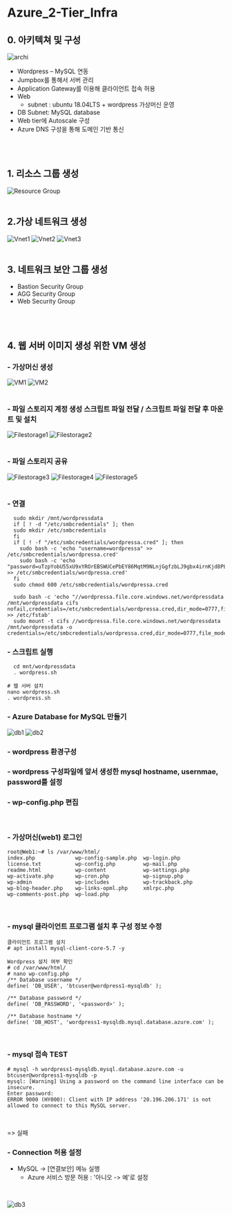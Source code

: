 # Azure_2-Tier_Infra

## 0. 아키텍쳐 및 구성
![archi](https://user-images.githubusercontent.com/117608997/215339332-e862383c-69a5-4234-8555-8ab551142137.jpg)
- Wordpress – MySQL 연동
- Jumpbox를 통해서 서버 관리
- Application Gateway를 이용해 클라이언트 접속 허용
- Web
  - subnet : ubuntu 18.04LTS + wordpress 가상머신 운영
- DB Subnet: MySQL database 
- Web tier에 Autoscale 구성
- Azure DNS 구성을 통해 도메인 기반 통신

</br></br>

## 1. 리소스 그룹 생성
![Resource Group](https://user-images.githubusercontent.com/117608997/215339048-06455906-e075-4eb8-aa88-d55cfb62b586.jpg)
</br></br>

## 2.가상 네트워크 생성
![Vnet1](https://user-images.githubusercontent.com/117608997/215339093-454e1a62-aa1d-436b-99c7-41f4993bee57.jpg)
![Vnet2](https://user-images.githubusercontent.com/117608997/215339101-e1c8ad5e-8095-4869-8ad0-f8cb53e4dee5.jpg)
![Vnet3](https://user-images.githubusercontent.com/117608997/215339103-01c9c6f8-ee51-4fd6-b85c-88db4f7dd3ac.jpg)
</br></br>

## 3. 네트워크 보안 그룹 생성
- Bastion Security Group
- AGG Security Group
- Web Security Group

</br></br>

## 4. 웹 서버 이미지 생성 위한 VM 생성 
### - 가상머신 생성
![VM1](https://user-images.githubusercontent.com/117608997/215339123-ea9e5b9f-5201-4f12-a0f6-cb0674a994ca.jpg)
![VM2](https://user-images.githubusercontent.com/117608997/215339124-56df4bcf-0fce-4e84-9814-29369d56738d.jpg)
</br></br>

### - 파일 스토리지 계정 생성  스크립트 파일 전달 / 스크립트 파일 전달 후 마운트 및 설치
![Filestorage1](https://user-images.githubusercontent.com/117608997/215339131-3b27b8ba-cc68-4748-ba07-9d0e9f80f02a.jpg)
![Filestorage2](https://user-images.githubusercontent.com/117608997/215339134-1ccc762f-0d46-4788-8e26-fd3a4e9757e4.jpg)
</br></br>

### - 파일 스토리지 공유
![Filestorage3](https://user-images.githubusercontent.com/117608997/215339137-8675092d-34ac-4617-93a7-bc818e974c66.jpg)
![Filestorage4](https://user-images.githubusercontent.com/117608997/215339142-b237ef82-6d1f-4790-922d-e412209a6465.jpg)
![Filestorage5](https://user-images.githubusercontent.com/117608997/215339146-cc4b0e3a-5847-42b0-aa7e-1517e6a1451f.jpg)
</br></br>

###  - 연결 </br>
```
  sudo mkdir /mnt/wordpressdata
  if [ ! -d "/etc/smbcredentials" ]; then
  sudo mkdir /etc/smbcredentials
  fi
  if [ ! -f "/etc/smbcredentials/wordpressa.cred" ]; then
    sudo bash -c 'echo "username=wordpressa" >> /etc/smbcredentials/wordpressa.cred'
    sudo bash -c 'echo "password=uTzpYobU55xU9xYROrEBSWUCePbEY86MqtM9NLnjGgfzbLJ9gbx4irnKjd8PLH2IDl93YJFcd8uL+ASt4HiTGw==" >> /etc/smbcredentials/wordpressa.cred'
  fi
  sudo chmod 600 /etc/smbcredentials/wordpressa.cred

  sudo bash -c 'echo "//wordpressa.file.core.windows.net/wordpressdata /mnt/wordpressdata cifs        nofail,credentials=/etc/smbcredentials/wordpressa.cred,dir_mode=0777,file_mode=0777,serverino,nosharesock,actimeo=30" >> /etc/fstab'
  sudo mount -t cifs //wordpressa.file.core.windows.net/wordpressdata /mnt/wordpressdata -o credentials=/etc/smbcredentials/wordpressa.cred,dir_mode=0777,file_mode=0777,serverino,nosharesock,actimeo=30
```
###   - 스크립트 실행 </br>
```
  cd mnt/wordpressdata
  . wordpress.sh
  ```
  ```
  # 웹 서버 설치
  nano wordpress.sh
  . wordpress.sh
```
### - Azure Database for MySQL 만들기
![db1](https://user-images.githubusercontent.com/117608997/215339165-d2c1e4e1-b6db-402c-97b4-27f3ab532294.jpg)
![db2](https://user-images.githubusercontent.com/117608997/215339167-e204a93b-5d9c-4e31-8ecc-345bdcd06fa5.jpg)
</br>

### - wordpress 환경구성
###   - wordpress 구성파일에 앞서 생성한 mysql hostname, usernmae, password를 설정
###     - wp-config.php 편집
</br>

###   - 가상머신(web1) 로그인

```
root@Web1:~# ls /var/www/html/
index.php             wp-config-sample.php  wp-login.php
license.txt           wp-config.php         wp-mail.php
readme.html           wp-content            wp-settings.php
wp-activate.php       wp-cron.php           wp-signup.php
wp-admin              wp-includes           wp-trackback.php
wp-blog-header.php    wp-links-opml.php     xmlrpc.php
wp-comments-post.php  wp-load.php
```
</br>

### - mysql 클라이언트 프로그램 설치 후 구성 정보 수정

```
클라이언트 프로그램 설치
# apt install mysql-client-core-5.7 -y

Wordpress 설치 여부 확인
# cd /var/www/html/
# nano wp-config.php
/** Database username */
define( 'DB_USER', 'btcuser@wordpress1-mysqldb' );

/** Database password */
define( 'DB_PASSWORD', '<password>' );

/** Database hostname */
define( 'DB_HOST', 'wordpress1-mysqldb.mysql.database.azure.com' );
```
</br>

### - mysql 접속 TEST
```
# mysql -h wordpress1-mysqldb.mysql.database.azure.com -u btcuser@wordpress1-mysqldb -p
mysql: [Warning] Using a password on the command line interface can be insecure.
Enter password: 
ERROR 9000 (HY000): Client with IP address '20.196.206.171' is not allowed to connect to this MySQL server.
```
</br>

=> 실패
</br>

### - Connection 허용 설정
  - MySQL -> [연결보안] 메뉴 실행
     - Azure 서비스 방문 허용 : '아니오 -> 예'로 설정
</br>

![db3](https://user-images.githubusercontent.com/117608997/215339172-faebba69-f564-4ea3-93cd-5ef13f901474.jpg)


    
    
  
